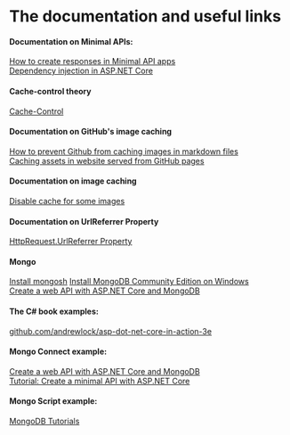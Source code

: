 # The documentation and useful links

#### Documentation on Minimal APIs:
[How to create responses in Minimal API apps](https://learn.microsoft.com/en-us/aspnet/core/fundamentals/minimal-apis/responses?view=aspnetcore-7.0)<br>
[Dependency injection in ASP.NET Core](https://learn.microsoft.com/en-us/aspnet/core/fundamentals/dependency-injection?view=aspnetcore-7.0)
         
#### Cache-control theory
[Cache-Control](https://developer.mozilla.org/en-US/docs/Web/HTTP/Headers/Cache-Control)
         
#### Documentation on GitHub's image caching
[How to prevent Github from caching images in markdown files](https://github.com/orgs/community/discussions/22283)<br>
[Caching assets in website served from GitHub pages](https://github.com/community/community/discussions/11884)
         
#### Documentation on image caching
[Disable cache for some images](https://stackoverflow.com/questions/728616/disable-cache-for-some-images)
         
#### Documentation on UrlReferrer Property
[HttpRequest.UrlReferrer Property](https://learn.microsoft.com/en-us/dotnet/api/system.web.httprequest.urlreferrer?redirectedfrom=MSDN&view=netframework-4.8.1)
         
#### Mongo
[Install mongosh](https://www.mongodb.com/docs/mongodb-shell/install/)
[Install MongoDB Community Edition on Windows](https://www.mongodb.com/docs/manual/tutorial/install-mongodb-on-windows/)<br>
[Create a web API with ASP.NET Core and MongoDB](https://learn.microsoft.com/en-us/aspnet/core/tutorials/first-mongo-app?view=aspnetcore-7.0&tabs=visual-studio)
         
#### The C# book examples:
[github.com/andrewlock/asp-dot-net-core-in-action-3e](https://github.com/andrewlock/asp-dot-net-core-in-action-3e)
         
#### Mongo Connect example:
[Create a web API with ASP.NET Core and MongoDB](https://learn.microsoft.com/en-us/aspnet/core/tutorials/first-mongo-app)<br>
[Tutorial: Create a minimal API with ASP.NET Core](https://learn.microsoft.com/en-us/aspnet/core/tutorials/min-web-api)
         
#### Mongo Script example:
[MongoDB Tutorials](https://www.mongodb.com/docs/v5.0/tutorial/write-scripts-for-the-mongo-shell/)
